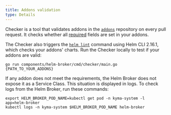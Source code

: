```yaml
---
title: Addons validation
type: Details
---
```


Checker is a tool that validates addons in the [`addons`](https://github.com/kyma-project/addons) repository on every pull request. It checks whether all [required](https://github.com/kyma-project/helm-broker/blob/master/docs/04-create-addons.md) fields are set in your addons.

The Checker also triggers the [`helm lint`](https://v2.helm.sh/docs/helm/#helm-lint) command using Helm CLI 2.16.1, which checks your addons' charts.
Run the Checker locally to test if your addons are valid:
```
go run components/helm-broker/cmd/checker/main.go {PATH_TO_YOUR_ADDONS}
```

If any addon does not meet the requirements, the Helm Broker does not expose it as a Service Class. This situation is displayed in logs.
To check logs from the Helm Broker, run these commands:

```
export HELM_BROKER_POD_NAME=kubectl get pod -n kyma-system -l app=helm-broker
kubectl logs -n kyma-system $HELM_BROKER_POD_NAME helm-broker
```
